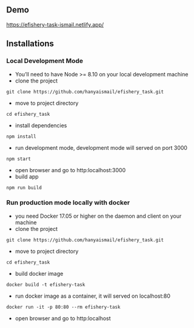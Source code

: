 ## Demo
https://efishery-task-ismail.netlify.app/

## Installations
### Local Development Mode
- You’ll need to have Node >= 8.10 on your local development machine
- clone the project 
```
git clone https://github.com/hanyaismail/efishery_task.git
```
- move to project directory
```
cd efishery_task
```
- install dependencies
```
npm install
```
- run development mode, development mode will served on port 3000
```
npm start
```
- open browser and go to http:localhost:3000
- build app
```
npm run build
```

### Run production mode locally with docker
- you need Docker 17.05 or higher on the daemon and client on your machine
- clone the project 
```
git clone https://github.com/hanyaismail/efishery_task.git
```
- move to project directory
```
cd efishery_task
```
- build docker image
```
docker build -t efishery-task
```
- run docker image as a container, it will served on localhost:80
```
docker run -it -p 80:80 --rm efishery-task
```
- open browser and go to http:localhost
